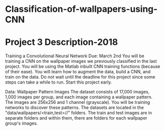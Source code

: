 # Classification-of-wallpapers-using-CNN

# Project 3 Description-2018
Training a Convolutional Neural Network
Due: March 2nd
You will be training a CNN on the wallpaper images we previously classified in the last project.  You will be using the Matlab inbuilt CNN training functions (because of their ease).  You will learn how to augment the data, build a CNN, and train on the data.  Do not wait until the deadline for this project since some steps can take a while to run.  Start this project early.

Data: Wallpaper Pattern Images
The dataset consists of 17,000 images, 1,000 images per group, and each image containing a wallpaper pattern.  The images are 256x256 and 1 channel (grayscale).  You will be training networks to discover these patterns.  The datasets are located in the "data/wallpapers/<train,test>/<group>/" folders.  The train and test images are in separate folders and within them, there are folders for each wallpaper group's images.  
